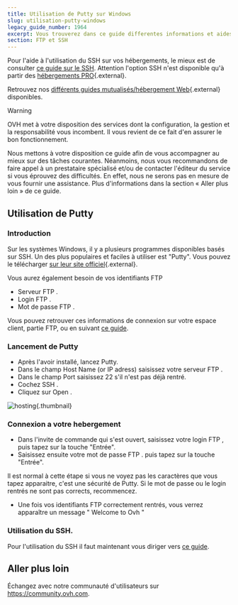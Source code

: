 ```yaml
---
title: Utilisation de Putty sur Windows
slug: utilisation-putty-windows
legacy_guide_number: 1964
excerpt: Vous trouverez dans ce guide differentes informations et aides concernant l’installation de Putty sur Windows.
section: FTP et SSH
---
```


Pour l'aide à l'utilisation du SSH sur vos hébergements, le mieux est de consulter [ce guide sur le SSH](../mutualise-le-ssh-sur-les-hebergements-mutualises/). Attention l'option SSH n'est disponible qu'à partir des [hébergements PRO](https://www.ovh.com/fr/hebergement-web/hebergement-pro.xml){.external}.

Retrouvez nos [différents guides mutualisés/hébergement Web](https://www.ovh.com/fr/hebergement-web/guides/){.external} disponibles.

> [!warning]
>
> OVH met à votre disposition des services dont la configuration, la gestion et la responsabilité vous incombent. Il vous revient de ce fait d'en assurer le bon fonctionnement.
> 
> Nous mettons à votre disposition ce guide afin de vous accompagner au mieux sur des tâches courantes. Néanmoins, nous vous recommandons de faire appel à un prestataire spécialisé et/ou de contacter l'éditeur du service si vous éprouvez des difficultés. En effet, nous ne serons pas en mesure de vous fournir une assistance. Plus d'informations dans la section « Aller plus loin » de ce guide.
> 

## Utilisation de Putty

### Introduction
Sur les systèmes Windows, il y a plusieurs programmes disponibles basés sur SSH. Un des plus populaires et faciles à utiliser est "Putty". Vous pouvez le télécharger [sur leur site officiel](http://www.putty.org/){.external}.

Vous aurez également besoin de vos identifiants FTP

- Serveur FTP .
- Login FTP .
- Mot de passe FTP .

Vous pouvez retrouver ces informations de connexion sur votre espace client, partie FTP, ou en suivant [ce guide](../connexion-espace-stockage-ftp-hebergement-web/).


### Lancement de Putty
- Après l'avoir installé, lancez Putty.
- Dans le champ Host Name (or IP adress) saisissez votre serveur FTP .
- Dans le champ Port saisissez 22 s'il n'est pas déjà rentré.
- Cochez SSH .
- Cliquez sur Open .


![hosting](images/3094.png){.thumbnail}


### Connexion a votre hebergement
- Dans l'invite de commande qui s'est ouvert, saisissez votre login FTP , puis tapez sur la touche "Entrée".
- Saisissez ensuite votre mot de passe FTP . puis tapez sur la touche "Entrée".

Il est normal à cette étape si vous ne voyez pas les caractères que vous tapez apparaitre, c'est une sécurité de Putty. Si le mot de passe ou le login rentrés ne sont pas corrects, recommencez.

- Une fois vos identifiants FTP correctement rentrés, vous verrez apparaître un message " Welcome to Ovh "


### Utilisation du SSH.
Pour l'utilisation du SSH il faut maintenant vous diriger vers [ce guide](../mutualise-le-ssh-sur-les-hebergements-mutualises/).

## Aller plus loin

Échangez avec notre communauté d'utilisateurs sur <https://community.ovh.com>.